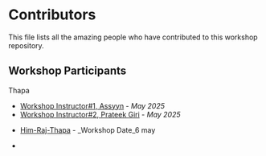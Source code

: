 # Contributors

This file lists all the amazing people who have contributed to this workshop repository.

## Workshop Participants
Thapa
<!-- Add your name and GitHub username below following this format:

-->

- [Workshop Instructor#1, Assyyn](https://github.com/Assyyn) - _May 2025_
- [Workshop Instructor#2, Prateek Giri](https://github.com/Prateek-Giree) - _May 2025_
<!-- New contributors add your entry above this line -->
- [Him-Raj-Thapa](https://github.com/your-Him-Raj-Thapa) - _Workshop Date_6 may

- 
